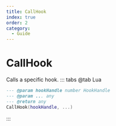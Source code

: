```yaml
---
title: CallHook
index: true
order: 2
category:
  - Guide
---
```


# CallHook
Calls a specific hook.
::: tabs
@tab Lua
```lua
--- @param hookHandle number HookHandle
--- @param ... any
--- @return any
CallHook(hookHandle, ...)
```

:::